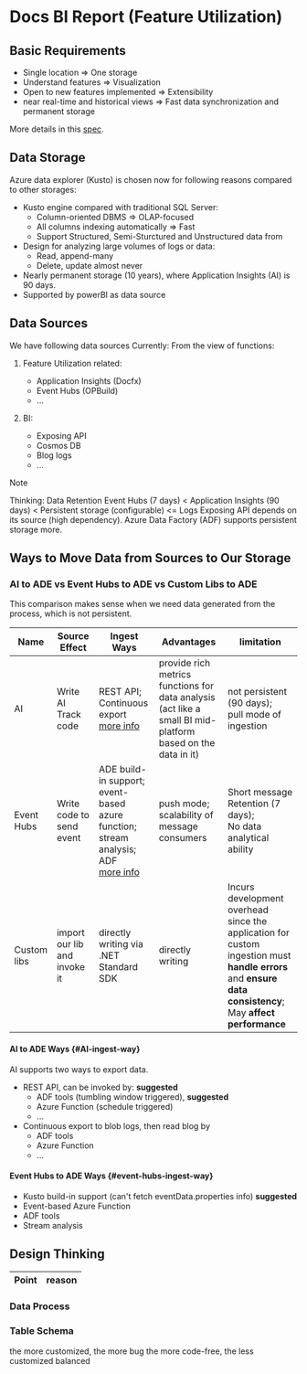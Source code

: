 # Docs BI Report (Feature Utilization)

## Basic Requirements

+ Single location => One storage
+ Understand features => Visualization
+ Open to new features implemented => Extensibility
+ near real-time and historical views => Fast data synchronization and permanent storage

More details in this [spec](https://review.docs.microsoft.com/en-us/new-hope/specs/ops/docs-feature-utilization?branch=master).

## Data Storage

Azure data explorer (Kusto) is chosen now for following reasons compared to other storages:

+ Kusto engine compared with traditional SQL Server:
  + Column-oriented DBMS => OLAP-focused
  + All columns indexing automatically => Fast
  + Support Structured, Semi-Sturctured and Unstructured data from
+ Design for analyzing large volumes of logs or data:
  + Read, append-many
  + Delete, update almost never
+ Nearly permanent storage (10 years), where Application Insights (AI) is 90 days.
+ Supported by powerBI as data source

## Data Sources

We have following data sources Currently:
From the view of functions:

1. Feature Utilization related:
    + Application Insights (Docfx)
    + Event Hubs (OPBuild)
    + ...

2. BI:
    + Exposing API
    + Cosmos DB
    + Blog logs
    + ...

>[!NOTE]
>Thinking: Data Retention
Event Hubs (7 days) < Application Insights (90 days) < Persistent storage (configurable) <= Logs
Exposing API depends on its source (high dependency).
Azure Data Factory (ADF) supports persistent storage more.

## Ways to Move Data from Sources to Our Storage

### AI to ADE vs Event Hubs to ADE vs Custom Libs to ADE

This comparison makes sense when we need data generated from the process, which is not persistent.

Name | Source Effect | Ingest Ways| Advantages | limitation |
--- | --- | --- | --- | ---
AI | Write AI Track code | REST API; Continuous export<br>[more info](#AI-ingest-way) | provide rich metrics functions for data analysis (act like a small BI mid-platform based on the data in it) | not persistent (90 days); <br> pull mode of ingestion
Event Hubs | Write code to send event | ADE build-in support;<br>event-based azure function;<br>stream analysis;<br>ADF<br>[more info](#event-hubs-ingest-way) | push mode; scalability of message consumers | Short message Retention (7 days);<br>No data analytical ability
Custom libs | import our lib and invoke it | directly writing via .NET Standard SDK  |directly writing | Incurs development overhead since the application for custom ingestion must **handle errors** and **ensure data consistency**;<br> May **affect performance**

#### AI to ADE Ways {#AI-ingest-way}

AI supports two ways to export data.

+ REST API, can be invoked by: **suggested**
  + ADF tools (tumbling window triggered), **suggested**
  + Azure Function (schedule triggered)
  + ...
+ Continuous export to blob logs, then read blog by
  + ADF tools
  + Azure Function
  + ...

#### Event Hubs to ADE Ways {#event-hubs-ingest-way}

+ Kusto build-in support (can't fetch eventData.properties info) **suggested**
+ Event-based Azure Function
+ ADF tools
+ Stream analysis 

## Design Thinking

Point | reason
--- | ---

### Data Process 

### Table Schema


the more customized, the more bug
the more code-free, the less customized
balanced
